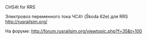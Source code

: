 CHS4t for RRS

Электровоз переменного тока ЧС4т (Škoda 62e) для RRS 
http://rusrailsim.org/

На форуме:
http://forum.rusrailsim.org/viewtopic.php?f=35&t=100
